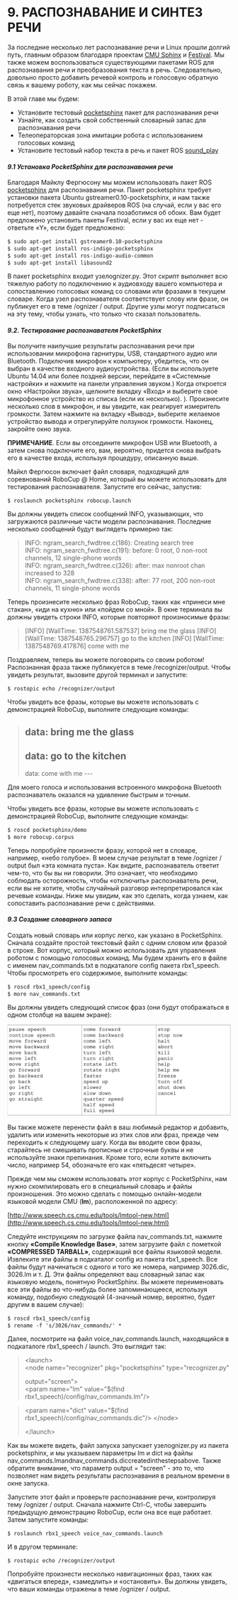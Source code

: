 # 9. РАСПОЗНАВАНИЕ И СИНТЕЗ РЕЧИ

За последние несколько лет распознавание речи и Linux прошли долгий путь, главным образом благодаря проектам [CMU Sphinx](http://cmusphinx.sourceforge.net/) и [Festival](http://festvox.org/). Мы также можем воспользоваться существующими пакетами ROS для распознавания речи и преобразования текста в речь. Следовательно, довольно просто добавить речевой контроль и голосовую обратную связь к вашему роботу, как мы сейчас покажем.

В этой главе мы будем:

* Установите тестовый [pocketsphinx](http://wiki.ros.org/pocketsphinx) пакет для распознавания речи 
* Узнайте, как создать свой собственный словарный запас для распознавания речи  
* Телеоператорская зона имитации робота с использованием голосовых команд 
*  Установите тестовый набор текста в речь и пакет ROS [sound\_play](http://wiki.ros.org/pocketsphinx)

#### _9.1 Установка PocketSphinx для распознавания речи_

Благодаря Майклу Фергюсону мы можем использовать пакет ROS [pocketsphinx](http://wiki.ros.org/pocketsphinx) для распознавания речи. Пакет pocketsphinx требует установки пакета Ubuntu gstreamer0.10-pocketsphinx, и нам также потребуется стек звуковых драйверов ROS \(на случай, если у вас его еще нет\), поэтому давайте сначала позаботимся об обоих. Вам будет предложено установить пакеты Festival, если у вас их еще нет - ответьте «Y», если будет предложено:

```text
$ sudo apt-get install gstreamer0.10-pocketsphinx 
$ sudo apt-get install ros-indigo-pocketsphinx
$ sudo apt-get install ros-indigo-audio-common
$ sudo apt-get install libasound2
```

В пакет pocketsphinx входит узелognizer.py. Этот скрипт выполняет всю тяжелую работу по подключению к аудиовходу вашего компьютера и сопоставлению голосовых команд со словами или фразами в текущем словаре. Когда узел распознавателя соответствует слову или фразе, он публикует его в теме /ognizer / output. Другие узлы могут подписаться на эту тему, чтобы узнать, что только что сказал пользователь.

#### _9.2. Тестирование распознавателя PocketSphinx_

Вы получите наилучшие результаты распознавания речи при использовании микрофона гарнитуры, USB, стандартного аудио или Bluetooth. Подключив микрофон к компьютеру, убедитесь, что он выбран в качестве входного аудиоустройства. \(Если вы используете Ubuntu 14.04 или более поздней версии, перейдите в «Системные настройки» и нажмите на панели управления звуком.\) Когда откроется окно «Настройки звука», щелкните вкладку «Вход» и выберите свое микрофонное устройство из списка \(если их несколько\). \). Произнесите несколько слов в микрофон, и вы увидите, как реагирует измеритель громкости. Затем нажмите на вкладку «Вывод», выберите желаемое устройство вывода и отрегулируйте ползунок громкости. Наконец, закройте окно звука.

**ПРИМЕЧАНИЕ**. Если вы отсоедините микрофон USB или Bluetooth, а затем снова подключите его, вам, вероятно, придется снова выбрать его в качестве входа, используя процедуру, описанную выше.

Майкл Фергюсон включает файл словаря, подходящий для соревнований RoboCup @ Home, который вы можете использовать для тестирования распознавателя. Запустите его сейчас, запустив:

```text
$ roslaunch pocketsphinx robocup.launch
```

Вы должны увидеть список сообщений INFO, указывающих, что загружаются различные части модели распознавания. Последние несколько сообщений будут выглядеть примерно так:

> INFO: ngram\_search\_fwdtree.c\(186\): Creating search tree  
>  INFO: ngram\_search\_fwdtree.c\(191\): before: 0 root, 0 non-root channels, 12 single-phone words  
>  INFO: ngram\_search\_fwdtree.c\(326\): after: max nonroot chan increased to 328  
>  INFO: ngram\_search\_fwdtree.c\(338\): after: 77 root, 200 non-root channels, 11 single-phone words

Теперь произнесите несколько фраз RoboCup, таких как «принеси мне стакан», «иди на кухню» или «пойдем со мной». В окне терминала вы должны увидеть строки INFO, которые повторяют произносимые фразы:

> \[INFO\] \[WallTime: 1387548761.587537\] bring me the glass \[INFO\] \[WallTime: 1387548765.296757\] go to the kitchen \[INFO\] \[WallTime: 1387548769.417876\] come with me

Поздравляем, теперь вы можете поговорить со своим роботом! Распознанная фраза также публикуется в теме /recognizer/output. Чтобы увидеть результат, вызовите другой терминал и запустите:

```text
$ rostopic echo /recognizer/output
```

Чтобы увидеть все фразы, которые вы можете использовать с демонстрацией RoboCup, выполните следующие команды:

> data: bring me the glass   
> ---  
>  data: go to the kitchen  
>  ---  
> data: come with me ---

Для моего голоса и использования встроенного микрофона Bluetooth распознаватель оказался на удивление быстрым и точным.

Чтобы увидеть все фразы, которые вы можете использовать с демонстрацией RoboCup, выполните следующие команды:

```text
$ roscd pocketsphinx/demo 
$ more robocup.corpus
```

Теперь попробуйте произнести фразу, которой нет в словаре, например, «небо голубое». В моем случае результат в теме /ognizer / output был «эта комната пуста». Как видите, распознаватель ответит чем-то, что бы вы ни говорили. Это означает, что необходимо соблюдать осторожность, чтобы «отключить» распознаватель речи, если вы не хотите, чтобы случайный разговор интерпретировался как речевые команды. Ниже мы увидим, как это сделать, когда узнаем, как сопоставить распознавание речи с действиями.

#### _9.3 Создание словарного запаса_

Создать новый словарь или корпус легко, как указано в PocketSphinx. Сначала создайте простой текстовый файл с одним словом или фразой в строке. Вот корпус, который можно использовать для управления роботом с помощью голосовых команд. Мы будем хранить его в файле с именем nav\_commands.txt в подкаталоге config пакета rbx1\_speech. Чтобы просмотреть его содержимое, выполните команды:

```text
$ roscd rbx1_speech/config 
$ more nav_commands.txt
```

Вы должны увидеть следующий список фраз \(они будут отображаться в одном столбце на вашем экране\):

![](.gitbook/assets/snimok-ekrana-2020-05-30-v-18.34.28.png)

Вы также можете перенести файл в ваш любимый редактор и добавить, удалить или изменить некоторые из этих слов или фраз, прежде чем переходить к следующему шагу. Когда вы вводите свои фразы, старайтесь не смешивать прописные и строчные буквы и не используйте знаки препинания. Кроме того, если хотите включить число, например 54, обозначьте его как «пятьдесят четыре».

Прежде чем мы сможем использовать этот корпус с PocketSphinx, нам нужно скомпилировать его в специальный словарь и файлы произношения. Это можно сделать с помощью онлайн-модели языковой модели CMU \(**lm**\), расположенной по адресу:

[http://www.speech.cs.cmu.edu/tools/lmtool-new.html](http://www.speech.cs.cmu.edu/tools/lmtool-new.html)

Следуйте инструкциям по загрузке файла nav\_commands.txt, нажмите кнопку **«Compile Knowledge Base»**, затем загрузите файл с пометкой **«COMPRESSED TARBALL»**, содержащий все файлы языковой модели. Извлеките эти файлы в подкаталог config из пакета rbx1\_speech. Все файлы будут начинаться с одного и того же номера, например 3026.dic, 3026.lm и т. Д. Эти файлы определяют ваш словарный запас как языковую модель, понятную PocketSphinx. Вы можете переименовать все эти файлы во что-нибудь более запоминающееся, используя команду, подобную следующей \(4-значный номер, вероятно, будет другим в вашем случае\):

```text
$ roscd rbx1_speech/config
$ rename -f 's/3026/nav_commands/' *
```

Далее, посмотрите на файл voice\_nav\_commands.launch, находящийся в подкаталоге rbx1\_speech / launch. Это выглядит так:

> &lt;launch&gt;  
>  &lt;node name="recognizer" pkg="pocketsphinx" type="recognizer.py"
>
> output="screen"&gt;  
>  &lt;param name="lm" value="$\(find rbx1\_speech\)/config/nav\_commands.lm"/&gt;

> &lt;param name="dict" value="$\(find rbx1\_speech\)/config/nav\_commands.dic"/&gt; &lt;/node&gt;
>
> &lt;/launch&gt;

Как вы можете видеть, файл запуска запускает узелognizer.py из пакета pocketsphinx, и мы указываем параметры lm и dict на файлы nav\_commands.lmandnav\_commands.diccreatedinthestepsabove. Также обратите внимание, что параметр output = "screen" - это то, что позволяет нам видеть результаты распознавания в реальном времени в окне запуска.

Запустите этот файл и проверьте распознавание речи, контролируя тему /ognizer / output. Сначала нажмите Ctrl-C, чтобы завершить предыдущую демонстрацию RoboCup, если она все еще работает. Затем запустите команды:

```text
$ roslaunch rbx1_speech voice_nav_commands.launch
```

И в другом терминале:

```text
$ rostopic echo /recognizer/output
```

Попробуйте произнести несколько навигационных фраз, таких как «двигаться вперед», «замедлить» и «остановить». Вы должны увидеть, что ваши команды отражены в теме /ognizer / output.



